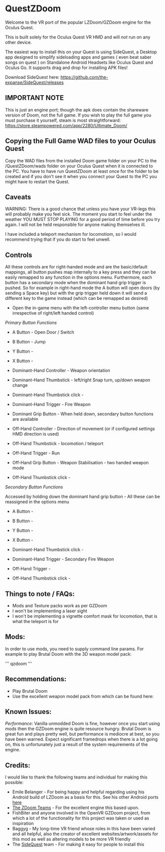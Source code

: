 QuestZDoom
==========

Welcome to the VR port of the popular LZDoom/GZDoom engine for the Oculus Quest.

This is built solely for the Oculus Quest VR HMD and will *not* run on any other device.

The easiest way to install this on your Quest is using SideQuest, a Desktop app designed to simplify sideloading apps and games ( even beat saber songs on quest ) on Standalone Android Headsets like Oculus Quest and Oculus Go. It supports drag and drop for installing APK files!

Download SideQuest here:
https://github.com/the-expanse/SideQuest/releases



IMPORTANT NOTE
--------------

This is just an engine port; though the apk does contain the shareware version of Doom, not the full game. If you wish to play the full game you must purchase it yourself, steam is most straightforward:  https://store.steampowered.com/app/2280/Ultimate_Doom/


Copying the Full Game WAD files to your Oculus Quest
----------------------------------------------------

Copy the WAD files from the installed Doom game folder on your PC to the /QuestZDoom/wads folder on your Oculus Quest when it is connected to the PC. You have to have run QuestZDoom at least once for the folder to be created and if you don't see it when you connect your Quest to the PC you might have to restart the Quest.



Caveats
-------

WARNING:  There is a good chance that unless you have your VR-legs this will probably make you feel  sick. The moment you start to feel under the weather YOU MUST STOP PLAYING for a good period of time before you try again. I will not be held responsible for anyone making themselves ill.

I have included a teleport mechanism for locomotiom, so I would recommend trying that if you do start to feel unwell.


Controls
--------

All these controls are for right-handed mode and are the basic/default mappings, all button pushes map internally to a key press and they can be easily remapped to any function in the options menu. Furthermore, each button has a secondary mode when the dominant hand grip trigger is pushed. So for example in right-hand mode the A button will open doors (by sending a Space key) but with the grip trigger held down it will send a different key to the game instead (which can be remapped as desired)


* Open the in-game menu with the left-controller menu button (same irrespective of right/left handed control)

*Primary Button Functions*

* A Button - Open Door / Switch
* B Button - Jump
* Y Button - 
* X Button - 

* Dominant-Hand Controller - Weapon orientation
* Dominant-Hand Thumbstick - left/right Snap turn, up/down weapon change
* Dominant-Hand Thumbstick click - 
* Dominant-Hand Trigger - Fire Weapon
* Dominant Grip Button - When held down, secondary button functions are available

* Off-Hand Controller - Direction of movement (or if configured settings HMD direction is used)
* Off-Hand Thumbstick - locomotion / teleport
* Off-Hand Trigger - Run
* Off-Hand Grip Button - Weapon Stabilisation - two handed weapon mode
* Off-Hand Thumbstick click - 

*Secondary Button Functions*

Accessed by holding down the dominant hand grip button - All these can be reassigned in the options menu

* A Button - 
* B Button - 
* Y Button - 
* X Button - 

* Dominant-Hand Thumbstick click - 
* Dominant-Hand Trigger - Secondary Fire Weapon

* Off-Hand Trigger - 
* Off-Hand Thumbstick click - 


Things to note / FAQs:
----------------------

* Mods and Texture packs work as per GZDoom
* I won't be implementing a laser sight
* I won't be implementing a vignette comfort mask for locomotion, that is what the teleport is for


Mods:
-----

In order to use mods, you need to supply command line params. For example to play Brutal Doom with the 3D weapon model pack:

'''
qzdoom
'''


Recommendations:
----------------

* Play Brutal Doom
* Use the excellent weapon model pack from  which can be found here:


Known Issues:
-------------

_Performance_: Vanilla unmodded Doom is fine, however once you start using mods then the GZDoom engine is quite resource hungry. Brutal Doom is great fun and plays pretty well, but performance is mediocre at best, so you have been warned. Expect significant framedrops when there is a lot going on, this is unfortunately just a result of the system requirements of the engine.


Credits:
--------

I would like to thank the following teams and individual for making this possible:

* Emile Belanger - For being happy and helpful regarding using his Android build of LZDoom as a basis for this. See his other Android ports [here](http://www.beloko.com/)
* [The ZDoom Teams](https://zdoom.org/index) - For the excellent engine this based upon.
* FishBiter and anyone involved in the OpenVR GZDoom project, from which a lot of the functionality for this project was taken or used as inspiration
* Baggyg - My long-time VR friend whose roles in this have been varied and all helpful, also the creator of excellent websites/artwork/assets for this mod as well as altering models to be more VR friendly
* The [SideQuest](https://sidequestvr.com/#/news) team - For making it easy for people to install this

